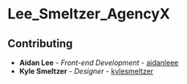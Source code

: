 # Lee_Smeltzer_AgencyX

## Contributing
* **Aidan Lee** - *Front-end Development* - [aidanleee](https://github.com/aidanleee)
* **Kyle Smeltzer** - *Designer* - [kylesmeltzer](https://github.com/kylesmeltzer)
